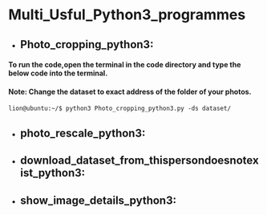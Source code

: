 # Multi_Usful_Python3_programmes

* ## Photo_cropping_python3:
#### To run the code,open the terminal in the code directory and type the below code into the terminal. 
#### Note: Change the dataset to exact address of the folder of your photos.

```
lion@ubuntu:~/$ python3 Photo_cropping_python3.py -ds dataset/
```

* ## photo_rescale_python3:


* ## download_dataset_from_thispersondoesnotexist_python3:


* ## show_image_details_python3:
